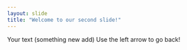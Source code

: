 ```yaml
---
layout: slide
title: "Welcome to our second slide!"
---
```

Your text (something new add)
Use the left arrow to go back!
